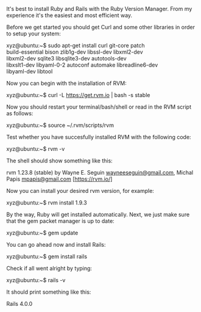 It's best to install Ruby and Rails with the Ruby Version Manager.
From my experience it's the easiest and most efficient way. 

Before we get started you should get Curl and some other libraries 
in order to setup your system:

xyz@ubuntu:~$ sudo apt-get install curl git-core patch \
   build-essential bison zlib1g-dev libssl-dev libxml2-dev \
   libxml2-dev sqlite3 libsqlite3-dev autotools-dev \
   libxslt1-dev libyaml-0-2 autoconf automake libreadline6-dev \
   libyaml-dev libtool

Now you can begin with the installation of RVM:

xyz@ubuntu:~$ curl -L https://get.rvm.io | bash -s stable

Now you should restart your terminal/bash/shell or read in the RVM script
as follows:

xyz@ubuntu:~$ source ~/.rvm/scripts/rvm

Test whether you have succesfully installed RVM with the following code:

xyz@ubuntu:~$ rvm -v

The shell should show something like this: 

rvm 1.23.8 (stable) by Wayne E. Seguin <wayneeseguin@gmail.com>, 
Michal Papis <mpapis@gmail.com> [https://rvm.io/]

Now you can install your desired rvm version, for example:

xyz@ubuntu:~$ rvm install 1.9.3

By the way, Ruby will get installed automatically. Next, we just make sure
that the gem packet manager is up to date:

xyz@ubuntu:~$ gem update

You can go ahead now and install Rails: 

xyz@ubuntu:~$ gem install rails

Check if all went alright by typing: 

xyz@ubuntu:~$ rails -v

It should print something like this:

Rails 4.0.0

